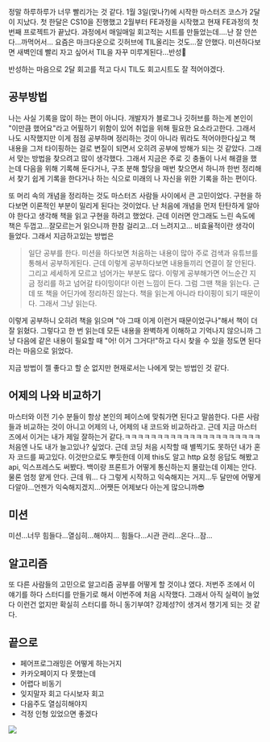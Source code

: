 정말 하루하루가 너무 빨리가는 것 같다. 1월 3일(맞나?)에 시작한 마스터즈 코스가 2달이 지났다. 첫 한달은 CS10을 진행했고 2월부터 FE과정을 시작했고 현재 FE과정의 첫번째 프로젝트가 끝났다. 과정에서 매일매일 회고적는 시트를 만들었는데....난 잘 안쓴다...까먹어서...
요즘은 마크다운으로 깃허브에 TIL올리는 것도...잘 안했다. 미션하다보면 새벽인데 빨리 자고 싶어서 TIL을 자꾸 미루게된다...반성🥲

반성하는 마음으로 2달 회고를 적고 다시 TIL도 회고시트도 잘 적어야겠다.

## 공부방법
나는 사실 기록을 많이 하는 편이 아니다. 개발자가 블로그나 깃허브를 하는게 본인이 "이만큼 했어요"라고 어필하기 위함이 있어 취업을 위해 필요한 요소라고한다. 그래서 나도 시작했지만 이게 점점 공부하며 정리하는 것이 아니라 뭐라도 적어야한다싶고 책 내용을 그저 타이핑하는 걸로 변질이 되면서 오히려 공부에 방해가 되는 것 같았다. 그래서 맞는 방법을 찾으려고 많이 생각했다.
그래서 지금은 주로 깃 충돌이 나서 해결을 했는데 다음을 위해 기록해 둔다거나, 구조 분해 할당을 매번 찾으면서 하니까 한번 정리해서 찾기 쉽게 기록을 한다거나 하는 식으로 미래의 나 자신을 위한 기록을 하는 편이다.

또 머리 속의 개념을 정리하는 것도 마스터즈 사람들 사이에서 큰 고민이었다. 구현을 하다보면 이론적인 부분이 밀리게 된다는 것이었다. 난 처음에 개념을 먼저 탄탄하게 알아야 한다고 생각해 책을 읽고 구현을 하려고 했었다. 근데 이러면 안그래도 느린 속도에 책은 두껍고...잘모르는거 읽으니까 한참 걸리고...더 느려지고... 비효율적이란 생각이 들었다. 그래서 지금하고있는 방법은

> 일단 공부를 한다. 미션을 하다보면 처음하는 내용이 많아 주로 검색과 유튜브를 통해서 공부하게된다. 근데 이렇게 공부하다보면 내용들끼리 연결이 잘 안된다. 그리고 세세하게 모르고 넘어가는 부분도 많다. 이렇게 공부해가면 어느순간 지금 정리를 하고 넘어갈 타이밍이다! 이런 느낌이 든다. 그럼 그땐 책을 읽는다. 근데 또 책을 어딘가에 정리하진 않는다. 책을 읽는게 아니라 타이핑이 되기 때문이다. 그래서 그냥 읽는다.

이렇게 공부하니 오히려 책을 읽으며 "아 그때 이게 이런거 때문이었구나"해서 책이 더 잘 읽혔다. 그렇다고 한 번 읽는데 모든 내용을 완벽하게 이해하고 기억나지 않으니까 그냥 다음에 같은 내용이 필요할 때 "어! 이거 그거다!"하고 다시 찾을 수 있을 정도면 된다라는 마음으로 읽었다.

지금 방법이 젤 좋다고 할 순 없지만 현재로서는 나에게 맞는 방법인 것 같다.

## 어제의 나와 비교하기
마스터와 이전 기수 분들이 항상 본인의 페이스에 맞춰가면 된다고 말씀한다. 다른 사람들과 비교하는 것이 아니고 어제의 나, 어제의 내 코드와 비교하라고. 근데 지금 마스터즈에서 이거는 내가 제일 잘하는거 같다.ㅋㅋㅋㅋㅋㅋㅋㅋㅋㅋㅋㅋㅋㅋㅋㅋㅋㅋㅋㅋㅋ
처음엔 나도 내가 늘고있나? 싶었다. 근데 코딩 처음 시작할 때 별찍기도 못하던 내가 혼자 코드를 짜고있다. 이것만으로도 뿌듯한데 이제 this도 알고 http 요청 응답도 해봤고 api, 익스프레스도 써봤다. 백이랑 프론트가 어떻게 통신하는지 몰랐는데 이제는 안다. 물론 엄청 얕게 안다.
근데 뭐... 다 그렇게 시작하고 익숙해지는 거지...두 달만에 어떻게 다알아...언젠가 익숙해지겠지...어쨋든 어제보다 아는게 많으니까😎

## 미션
미션...너무 힘들다...열심히...해야지...
힘들다...시관 관리...온다...잠...

## 알고리즘
또 다른 사람들의 고민으로 알고리즘 공부를 어떻게 할 것이냐 였다. 저번주 조에서 이 얘기를 하다 스터디를 만들기로 해서 이번주에 처음 시작했다. 그래서 아직 실력이 늘었다 이런건 없지만 확실히 스터디를 하니 동기부여? 강제성?이 생겨서 챙기게 되는 것 같다.
## 끝으로
- 페어프로그래밍은 어떻게 하는거지
- 카카오페이지 다 못했는데
- 어렵다 비동기
- 잊지말자 회고 다시보자 회고
- 다음주도 열심히해야지
- 걱정 인형 있었으면 좋겠다

![](https://images.velog.io/images/moon-yerim/post/8d67488f-67b5-45aa-aeb6-a03e91ac4d07/image.png)